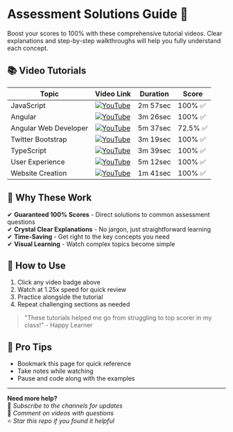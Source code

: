 # Assessment Solutions Guide 🚀

Boost your scores to 100% with these comprehensive tutorial videos. Clear explanations and step-by-step walkthroughs will help you fully understand each concept.

## 📚 Video Tutorials

| Topic                      | Video Link                                                                                         | Duration   | Score   |
|---------------------------|-----------------------------------------------------------------------------------------------------|------------|---------|
| JavaScript                | [![YouTube](https://img.shields.io/badge/YouTube-Watch-red)](https://youtu.be/qIhsQiETTw0)         | 2m 57sec   | 100% ✅ |
| Angular                   | [![YouTube](https://img.shields.io/badge/YouTube-Watch-red)](https://youtu.be/vckc8c24p_E?si=aivJFUKwilNDt-Om) | 3m 26sec   | 100% ✅ |
| Angular Web Developer     | [![YouTube](https://img.shields.io/badge/YouTube-Watch-red)](https://youtu.be/Oy2HWnEP-zs?si=Vekh9DOoI52wZuWp) | 5m 37sec   | 72.5% ✅ |
| Twitter Bootstrap         | [![YouTube](https://img.shields.io/badge/YouTube-Watch-red)](https://youtu.be/jk6vzNhhnVw)         | 3m 19sec   | 100% ✅ |
| TypeScript                | [![YouTube](https://img.shields.io/badge/YouTube-Watch-red)](https://youtu.be/UYEf7yNHYJY)         | 3m 39sec   | 100% ✅ |
| User Experience           | [![YouTube](https://img.shields.io/badge/YouTube-Watch-red)](https://youtu.be/fwT2_qU942I)         | 5m 12sec   | 100% ✅ |
| Website Creation          | [![YouTube](https://img.shields.io/badge/YouTube-Watch-red)](https://youtu.be/b4h8bNmFntA)         | 1m 41sec   | 100% ✅ |

## 💯 Why These Work

✔ **Guaranteed 100% Scores** - Direct solutions to common assessment questions  
✔ **Crystal Clear Explanations** - No jargon, just straightforward learning  
✔ **Time-Saving** - Get right to the key concepts you need  
✔ **Visual Learning** - Watch complex topics become simple  

## 🎯 How to Use
1. Click any video badge above
2. Watch at 1.25x speed for quick review
3. Practice alongside the tutorial
4. Repeat challenging sections as needed

> "These tutorials helped me go from struggling to top scorer in my class!" - Happy Learner

## 📌 Pro Tips
- Bookmark this page for quick reference
- Take notes while watching
- Pause and code along with the examples

---

**Need more help?**  
🔔 *Subscribe to the channels for updates*  
💬 *Comment on videos with questions*  
⭐ *Star this repo if you found it helpful*
